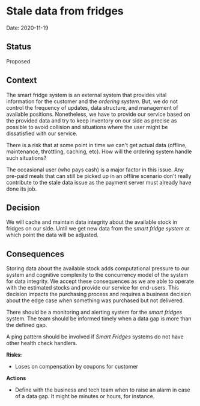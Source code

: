 # Stale data from fridges

Date: 2020-11-19

## Status

Proposed

## Context

The smart fridge system is an external system that provides vital information for the customer and the *ordering system*. But, we do not control the frequency of updates, data structure, and management of available positions. Nonetheless, we have to provide our service based on the provided data and try to keep inventory on our side as precise as possible to avoid collision and situations where the user might be dissatisfied with our service.

There is a risk that at some point in time we can't get actual data (offline, maintenance, throttling, caching, etc). How will the ordering system handle such situations?

The occasional user (who pays cash) is a major factor in this issue. Any pre-paid meals that can still be picked up in an offline scenario don't really contribute to the stale data issue as the payment server must already have done its job.

## Decision

We will cache and maintain data integrity about the available stock in fridges on our side. Until we get new data from the *smart fridge system* at which point the data will be adjusted.

## Consequences

Storing data about the available stock adds computational pressure to our system and cognitive complexity to the concurrency model of the system for data integrity. We accept these consequences as we are able to operate with the estimated stocks and provide our service for end-users. This decision impacts the purchasing process and requires a business decision about the edge case when something was purchased but not delivered.

There should be a monitoring and alerting system for the *smart fridges* system. The team should be informed timely when a data gap is more than the defined gap.  

A ping pattern should be involved if *Smart Fridges* systems do not have other health check handlers.  

**Risks:**
- Loses on compensation by coupons for customer

**Actions**
- Define with the business and tech team when to raise an alarm in case of a data gap. It might be minutes or hours, for instance.
